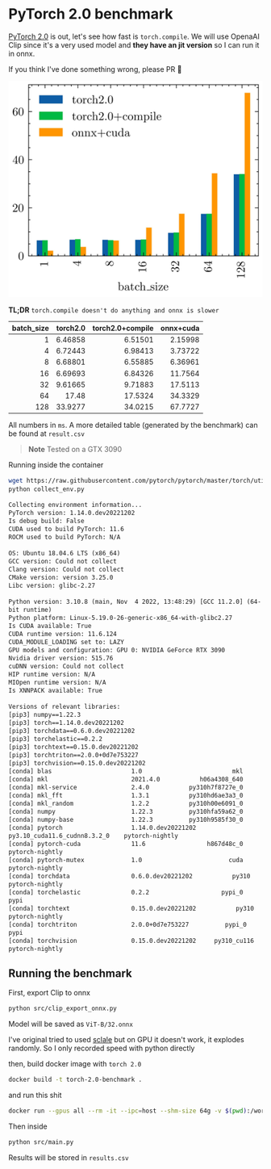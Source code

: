 # PyTorch 2.0 benchmark

[PyTorch 2.0](https://pytorch.org/get-started/pytorch-2.0/#requirements) is out, let's see how fast is `torch.compile`. We will use OpenaAI Clip since it's a very used model and **they have an jit version** so I can run it in onnx.

If you think I've done something wrong, please PR 🙏

![alt](results.jpeg)

**TL;DR** `torch.compile doesn't do anything and onnx is slower` 

|   batch_size |   torch2.0 |   torch2.0+compile |   onnx+cuda |
|-------------:|-----------:|-------------------:|------------:|
|            1 |    6.46858 |            6.51501 |     2.15998 |
|            4 |    6.72443 |            6.98413 |     3.73722 |
|            8 |    6.68801 |            6.55885 |     6.36961 |
|           16 |    6.69693 |            6.84326 |    11.7564  |
|           32 |    9.61665 |            9.71883 |    17.5113  |
|           64 |   17.48    |           17.5324  |    34.3329  |
|          128 |   33.9277  |           34.0215  |    67.7727  |


All numbers in `ms`. A more detailed table (generated by the benchmark) can be found at `result.csv`

> **Note**
> Tested on a GTX 3090

Running inside the container

```bash
wget https://raw.githubusercontent.com/pytorch/pytorch/master/torch/utils/collect_env.py
python collect_env.py
```

```
Collecting environment information...
PyTorch version: 1.14.0.dev20221202
Is debug build: False
CUDA used to build PyTorch: 11.6
ROCM used to build PyTorch: N/A

OS: Ubuntu 18.04.6 LTS (x86_64)
GCC version: Could not collect
Clang version: Could not collect
CMake version: version 3.25.0
Libc version: glibc-2.27

Python version: 3.10.8 (main, Nov  4 2022, 13:48:29) [GCC 11.2.0] (64-bit runtime)
Python platform: Linux-5.19.0-26-generic-x86_64-with-glibc2.27
Is CUDA available: True
CUDA runtime version: 11.6.124
CUDA_MODULE_LOADING set to: LAZY
GPU models and configuration: GPU 0: NVIDIA GeForce RTX 3090
Nvidia driver version: 515.76
cuDNN version: Could not collect
HIP runtime version: N/A
MIOpen runtime version: N/A
Is XNNPACK available: True

Versions of relevant libraries:
[pip3] numpy==1.22.3
[pip3] torch==1.14.0.dev20221202
[pip3] torchdata==0.6.0.dev20221202
[pip3] torchelastic==0.2.2
[pip3] torchtext==0.15.0.dev20221202
[pip3] torchtriton==2.0.0+0d7e753227
[pip3] torchvision==0.15.0.dev20221202
[conda] blas                      1.0                         mkl  
[conda] mkl                       2021.4.0           h06a4308_640  
[conda] mkl-service               2.4.0           py310h7f8727e_0  
[conda] mkl_fft                   1.3.1           py310hd6ae3a3_0  
[conda] mkl_random                1.2.2           py310h00e6091_0  
[conda] numpy                     1.22.3          py310hfa59a62_0  
[conda] numpy-base                1.22.3          py310h9585f30_0  
[conda] pytorch                   1.14.0.dev20221202 py3.10_cuda11.6_cudnn8.3.2_0    pytorch-nightly
[conda] pytorch-cuda              11.6                 h867d48c_0    pytorch-nightly
[conda] pytorch-mutex             1.0                        cuda    pytorch-nightly
[conda] torchdata                 0.6.0.dev20221202           py310    pytorch-nightly
[conda] torchelastic              0.2.2                    pypi_0    pypi
[conda] torchtext                 0.15.0.dev20221202           py310    pytorch-nightly
[conda] torchtriton               2.0.0+0d7e753227          pypi_0    pypi
[conda] torchvision               0.15.0.dev20221202     py310_cu116    pytorch-nightly
````

## Running the benchmark

First, export Clip to onnx


```bash
python src/clip_export_onnx.py
```

Model will be saved as `ViT-B/32.onnx`

I've original tried to used [sclale](https://github.com/plasma-umass/scalene) but on GPU it doesn't work, it explodes randomly. So I only recorded speed with python directly

then, build docker image with `torch 2.0`

```bash
docker build -t torch-2.0-benchmark .   
```

and run this shit

```bash 
docker run --gpus all --rm -it --ipc=host --shm-size 64g -v $(pwd):/workspace torch-2.0-benchmark
```

Then inside

```bash
python src/main.py
```

Results will be stored in `results.csv`